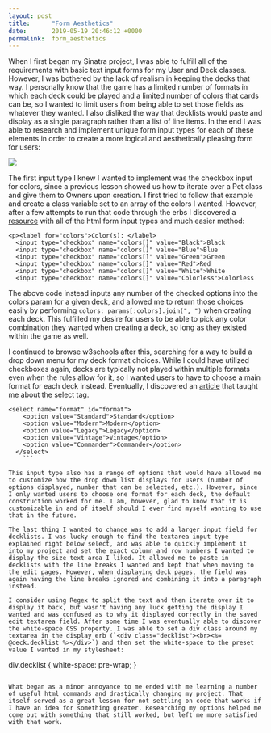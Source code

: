 ```yaml
---
layout: post
title:      "Form Aesthetics"
date:       2019-05-19 20:46:12 +0000
permalink:  form_aesthetics
---
```



When I first began my Sinatra project, I was able to fulfill all of the requirements with basic text input forms for my User and Deck classes. However, I was bothered by the lack of realism in keeping the decks that way. I personally know that the game has a limited number of formats in which each deck could be played and a limited number of colors that cards can be, so I wanted to limit users from being able to set those fields as whatever they wanted. I also disliked the way that decklists would paste and display as a single paragraph rather than a list of line items. In the end I was able to research and implement unique form input types for each of these elements in order to create a more logical and aesthetically pleasing form for users:

![](https://i.imgur.com/2dlcWju.pnghttp://)

The first input type I knew I wanted to implement was the checkbox input for colors, since a previous lesson showed us how to iterate over a Pet class and give them to Owners upon creation. I first tried to follow that example and create a class variable set to an array of the colors I wanted. However, after a few attempts to run that code through the erbs I discovered a [resource](https://www.w3schools.com/html/html_form_input_types.asp) with all of the html form input types and much easier method:

```
<p><label for="colors">Color(s): </label>
  <input type="checkbox" name="colors[]" value="Black">Black
  <input type="checkbox" name="colors[]" value="Blue">Blue
  <input type="checkbox" name="colors[]" value="Green">Green
  <input type="checkbox" name="colors[]" value="Red">Red
  <input type="checkbox" name="colors[]" value="White">White
  <input type="checkbox" name="colors[]" value="Colorless">Colorless
```

The above code instead inputs any number of the checked options into the colors param for a given deck, and allowed me to return those choices easily by performing `colors: params[:colors].join(", ")` when creating each deck. This fulfilled my desire for users to be able to pick any color combination they wanted when creating a deck, so long as they existed within the game as well.

I continued to browse w3schools after this, searching for a way to build a drop down menu for my deck format choices. While I could have utilized checkboxes again, decks are typically not played within multiple formats even when the rules allow for it, so I wanted users to have to choose a main format for each deck instead. Eventually, I discovered an [article](https://www.w3schools.com/html/html_form_elements.asp) that taught me about the select tag.

```
<select name="format" id="format">
    <option value="Standard">Standard</option>
    <option value="Modern">Modern</option>
    <option value="Legacy">Legacy</option>
    <option value="Vintage">Vintage</option>
    <option value="Commander">Commander</option>
  </select>
	```
	
This input type also has a range of options that would have allowed me to customize how the drop down list displays for users (number of options displayed, number that can be selected, etc.). However, since I only wanted users to choose one format for each deck, the default construction worked for me. I am, however, glad to know that it is customizable in and of itself should I ever find myself wanting to use that in the future.

The last thing I wanted to change was to add a larger input field for decklists. I was lucky enough to find the textarea input type explained right below select, and was able to quickly implement it into my project and set the exact column and row numbers I wanted to display the size text area I liked. It allowed me to paste in decklists with the line breaks I wanted and kept that when moving to the edit pages. However, when displaying deck pages, the field was again having the line breaks ignored and combining it into a paragraph instead.

I consider using Regex to split the text and then iterate over it to display it back, but wasn't having any luck getting the display I wanted and was confused as to why it displayed correctly in the saved edit textarea field. After some time I was eventually able to discover the white-space CSS property. I was able to set a div class around my textarea in the display erb (`<div class="decklist"><br><%= @deck.decklist %></div>`) and then set the white-space to the preset value I wanted in my stylesheet:

```
div.decklist {
    white-space: pre-wrap;
  }
```

What began as a minor annoyance to me ended with me learning a number of useful html commands and drastically changing my project. That itself served as a great lesson for not settling on code that works if I have an idea for something greater. Researching my options helped me come out with something that still worked, but left me more satisfied with that work.
